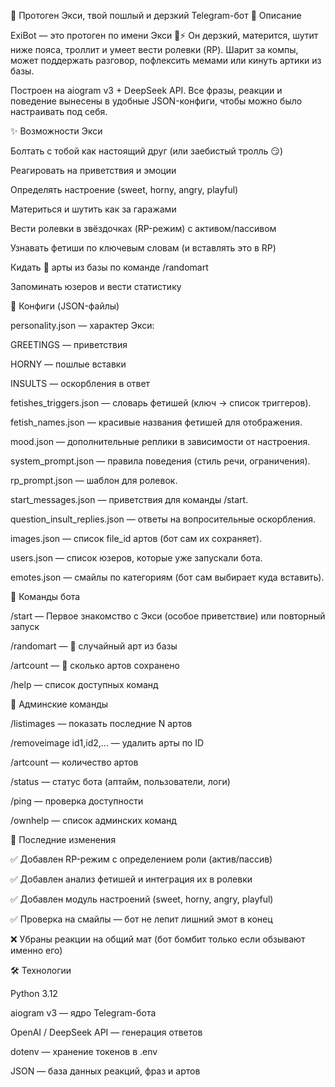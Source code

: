 🤖 Протоген Экси, твой пошлый и дерзкий Telegram-бот
📌 Описание

ExiBot — это протоген по имени Экси 🦊⚡
Он дерзкий, матерится, шутит ниже пояса, троллит и умеет вести ролевки (RP).
Шарит за компы, может поддержать разговор, пофлексить мемами или кинуть артики из базы.

Построен на aiogram v3 + DeepSeek API.
Все фразы, реакции и поведение вынесены в удобные JSON-конфиги, чтобы можно было настраивать под себя.

✨ Возможности Экси

Болтать с тобой как настоящий друг (или заебистый тролль 😏)

Реагировать на приветствия и эмоции

Определять настроение (sweet, horny, angry, playful)

Материться и шутить как за гаражами

Вести ролевки в звёздочках (RP-режим) с активом/пассивом

Узнавать фетиши по ключевым словам (и вставлять это в RP)

Кидать 🎨 арты из базы по команде /randomart

Запоминать юзеров и вести статистику

📂 Конфиги (JSON-файлы)

personality.json — характер Экси:

GREETINGS — приветствия

HORNY — пошлые вставки

INSULTS — оскорбления в ответ

fetishes_triggers.json — словарь фетишей (ключ → список триггеров).

fetish_names.json — красивые названия фетишей для отображения.

mood.json — дополнительные реплики в зависимости от настроения.

system_prompt.json — правила поведения (стиль речи, ограничения).

rp_prompt.json — шаблон для ролевок.

start_messages.json — приветствия для команды /start.

question_insult_replies.json — ответы на вопросительные оскорбления.

images.json — список file_id артов (бот сам их сохраняет).

users.json — список юзеров, которые уже запускали бота.

emotes.json — смайлы по категориям (бот сам выбирает куда вставить).

🚀 Команды бота

/start — Первое знакомство с Экси (особое приветствие) или повторный запуск

/randomart — 🎨 случайный арт из базы

/artcount — 🔢 сколько артов сохранено

/help — список доступных команд

👑 Админские команды

/listimages <N> — показать последние N артов

/removeimage id1,id2,... — удалить арты по ID

/artcount — количество артов

/status — статус бота (аптайм, пользователи, логи)

/ping — проверка доступности

/ownhelp — список админских команд

🔄 Последние изменения

✅ Добавлен RP-режим с определением роли (актив/пассив)

✅ Добавлен анализ фетишей и интеграция их в ролевки

✅ Добавлен модуль настроений (sweet, horny, angry, playful)

✅ Проверка на смайлы — бот не лепит лишний эмот в конец

❌ Убраны реакции на общий мат (бот бомбит только если обзывают именно его)

🛠️ Технологии

Python 3.12

aiogram v3 — ядро Telegram-бота

OpenAI / DeepSeek API — генерация ответов

dotenv — хранение токенов в .env

JSON — база данных реакций, фраз и артов
